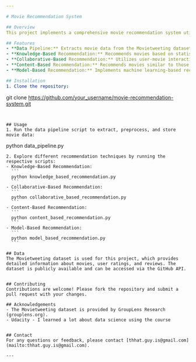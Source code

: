 ```yaml
---

# Movie Recommendation System

## Overview
This project implements a comprehensive movie recommendation system utilizing various techniques such as knowledge-based, collaborative filtering, content-based, and model-based approaches. The system is designed to provide personalized movie recommendations to users based on their preferences and historical interactions with movies.

## Features
- **Data Pipeline:** Extracts movie data from the Movietweeting dataset hosted on GitHub, preprocesses it, and stores it in an SQLite database for efficient retrieval.
- **Knowledge-Based Recommendation:** Recommends movies based on statistical analysis of user ratings and movie metadata such as genre and release year.
- **Collaborative-Based Recommendation:** Utilizes user-movie interaction data to recommend movies based on similar users' preferences.
- **Content-Based Recommendation:** Recommends movies similar to those already liked by a user, based on content features such as genre and keywords.
- **Model-Based Recommendation:** Implements machine learning-based recommendation using the FunkSVD algorithm to predict user ratings for unseen movies.

## Installation
1. Clone the repository:
   ```
   git clone https://github.com/your_username/movie-recommendation-system.git
   ```

   
## Usage
1. Run the data pipeline script to extract, preprocess, and store movie data:
   ```
   python data_pipeline.py
   ```
2. Explore different recommendation techniques by running the respective scripts:
   - Knowledge-Based Recommendation:
     ```
     python knowledge_based_recommendation.py
     ```
   - Collaborative-Based Recommendation:
     ```
     python collaborative_based_recommendation.py
     ```
   - Content-Based Recommendation:
     ```
     python content_based_recommendation.py
     ```
   - Model-Based Recommendation:
     ```
     python model_based_recommendation.py
     ```

## Data
The Movietweeting dataset is used for this project, which provides detailed information about movies, user ratings, and reviews. The dataset is publicly available and can be accessed via the GitHub API.


## Contributing
Contributions are welcome! Please fork the repository and submit a pull request with your changes.

## Acknowledgements
- The Movietweeting dataset is provided by GroupLens Research (grouplens.org).
- Udacity - I learned a lot about data science using the course


## Contact
For any questions or feedback, please contact [thhat.guy.is@gmail.com](mailto:thhat.guy.is@gmail.com).

---
```

